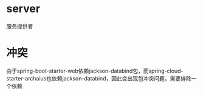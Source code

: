 # server
服务提供者

# 冲突
由于spring-boot-starter-web依赖jackson-databind包，而spring-cloud-starter-archaius也依赖jackson-databind，因此会出现包冲突问题，需要排除一个依赖
